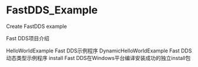 # FastDDS_Example
Create FastDDS example



Fast DDS项目介绍

HelloWorldExample  Fast DDS示例程序
DynamicHelloWorldExample  Fast DDS动态类型示例程序
install Fast DDS在Windows平台编译安装成功的独立install包
